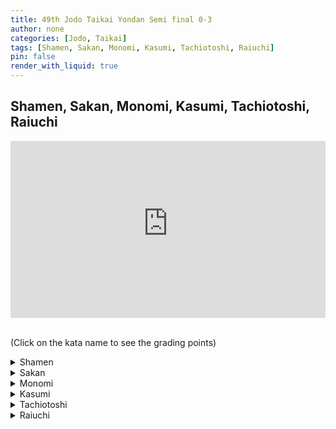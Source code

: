 ```yaml
---
title: 49th Jodo Taikai Yondan Semi final 0-3
author: none
categories: [Jodo, Taikai]
tags: [Shamen, Sakan, Monomi, Kasumi, Tachiotoshi, Raiuchi]
pin: false
render_with_liquid: true
---
```


## Shamen, Sakan, Monomi, Kasumi, Tachiotoshi, Raiuchi


<style>
.yt {
  position: relative;
  display: block;
  width: 100%; /* width of iframe wrapper */
  height: 0;
  margin: auto;
  padding: 0% 0% 56.25%; /* 16:9 ratio */
  overflow: hidden;
}
.yt iframe {
  position: absolute;
  top: 0; bottom: 0; left: 0;
  width: 100%;
  height: 100%;
  border: 0;
}
</style>


<div class="yt">
  <iframe width="560" height="315" src="https://www.youtube-nocookie.com/embed/c5WOsOLvLTY?start=12" allowfullscreen></iframe>
</div>

<!--VID2
<div class="yt">
  <iframe width="560" height="315" src="https://www.youtube-nocookie.com/embed/c5WOsOLvLTY2?start=122" allowfullscreen></iframe>
</div>
VID2-->


<br>(Click on the kata name to see the grading points)


<details>
<summary>
Shamen
</summary>
<blockquote>
Uchi:<br>
1) Are you correctly cutting Shomen to a line parallel to the floor?<br>
2) After taking sufficient Maai are you correctly adopting Hidari-jodan-no-kamae?
</blockquote>
<blockquote>
Shi:<br>
1) After moving your body diagonally forwards and to the right, are you correctly dividing the Jo into four equal parts, sliding your right hand and striking Uchi's temple with the Josaki?<br>
2) Are you correctly thrusting Uchi's Suigetsu?
</blockquote>
</details>

<details>
<summary>
Sakan
</summary>
<blockquote>
Uchi:<br>
1) Are you correctly thrusting Shi's Suigetsu?<br>
2) After the Tachi is struck and you move backwards, are you doing so with your right, then left and right foot?<br>
3) Is your Chudan and Hasso-no-kamae correct?
</blockquote>
<blockquote>
Shi:<br>
1) Are you taking an appropriate amount of Maai when you go into Ma Hanmi and move backwards to parry the Kensaki that has been thrust at you?<br>
2) When you strike the Tachi is your right foot forwards?<br>
3) Aligning your left foot to your right foot, are you carrying out the Hikiotoshi in a large movement after holding the entire Jo in both hands?
</blockquote>
</details>

<details>
<summary>
Monomi
</summary>
<blockquote>
Uchi:<br>
1) Are you cutting Shi's Shomen to a line parallel with the floor?<br>
2) Have you correctly adopted Hidari-jodan-no-kamae?
</blockquote>
<blockquote>
Shi:<br>
1) How is your Ashi Sabaki (footwork)?<br>
2) Are you striking Uchi's wrist after rotating the Jo in a large movement?<br>
3) Are you correctly executing Kaeshizuki?
</blockquote>
</details>

<details>
<summary>
Kasumi
</summary>
<blockquote>
Ushi:<br>
1) Stepping forwards with your left then right from a Nisoku-ittou-no-maai are you correctly cutting<br>
Shomen?<br>
2) After having Taiatari performed on you are you correctly moving backwards?
</blockquote>
<blockquote>
Shi:<br>
1) When you strike in Gyakuteuchi how is your posture and attack?<br>
2) Are you correctly performing Hikiotoshi-no-kamae and Taiatari?
</blockquote>
</details>

<details>
<summary>
Tachiotoshi
</summary>
<blockquote>
Ushi:<br>
1) Are you parrying the Jo after correctly moving your body horizontally to the left?<br>
2) Are you cutting Shi's neck after rotating the Tachi above your head in a large movement?<br>
3) Are you moving backwards correctly after having had Kuritsuke performed on you?
</blockquote>
<blockquote>
Shi:<br>
1) After moving your body are you correctly carrying out Gyakuteuchi?<br>
2) Are you in a correct posture for Kuritsuke?
</blockquote>
</details>

<details>
<summary>
Raiuchi
</summary>
<blockquote>
Ushi:<br>
1) Are you correctly cutting Shi's upper arm?<br>
2) After taking a large step backwards with your left foot, are you cutting Shi from their shoulder to their neck?
</blockquote>
<blockquote>
Shi:<br>
1) Are you correctly thrusting Uchi's Suigetsu?<br>
2) After moving your body diagonally forwards and to the left, are you correctly thrusting Uchi's Hibara?
</blockquote>
</details>

